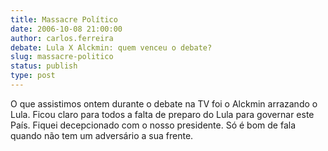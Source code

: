 ```yaml
---
title: Massacre Político
date: 2006-10-08 21:00:00
author: carlos.ferreira
debate: Lula X Alckmin: quem venceu o debate?
slug: massacre-politico
status: publish 
type: post
---
```


O que assistimos ontem durante o debate na TV foi o Alckmin arrazando o Lula. Ficou claro para todos a falta de preparo do Lula para governar este País. Fiquei decepcionado com o nosso presidente. Só é bom de fala quando não tem um adversário a sua frente.


